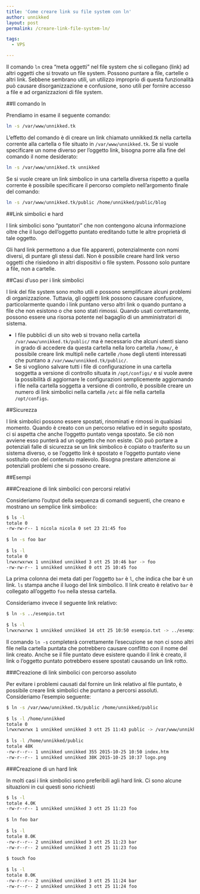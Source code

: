 ```yaml
---
title: 'Come creare link su file system con ln'
author: unnikked
layout: post
permalink: /creare-link-file-system-ln/

tags:
  - VPS

---
```


Il comando `ln` crea “meta oggetti” nel file system che si collegano (link) ad altri oggetti che si trovato un file system. Possono puntare a file, cartelle o altri link. Sebbene sembrano utili, un utilizzo improprio di questa funzionalità può causare disorganizzazione e confusione, sono utili per fornire accesso a file e ad organizzazioni di file system.

##Il comando ln

Prendiamo in esame il seguente comando:

```sh
ln -s /var/www/unnikked.tk
```

L’effetto del comando è di creare un link chiamato unnikked.tk nella cartella corrente alla cartella o file situato in `/var/www/unnikked.tk`. Se si vuole specificare un nome diverso per l’oggetto link, bisogna porre alla fine del comando il nome desiderato:

```sh
ln -s /var/www/unnikked.tk unnikked
```

Se si vuole creare un link simbolico in una cartella diversa rispetto a quella corrente è possibile specificare il percorso completo nell’argomento finale del comando:

```sh
ln -s /var/www/unnikked.tk/public /home/unnikked/public/blog
```

##Link simbolici e hard

I link simbolici sono “puntatori” che non contengono alcuna informazione oltre che il luogo dell’oggetto puntato ereditando tutte le altre proprietà di tale oggetto.

Gli hard link permettono a due file apparenti, potenzialmente con nomi diversi, di puntare gli stessi dati. Non è possibile creare hard link verso oggetti che risiedono in altri dispositivi o file system. Possono solo puntare a file, non a cartelle.

##Casi d’uso per i link simbolici

I link del file system sono molto utili e possono semplificare alcuni problemi di organizzazione. Tuttavia, gli oggetti link possono causare confusione, particolarmente quando i link puntano verso altri link o quando puntano a file che non esistono o che sono stati rimossi. Quando usati correttamente, possono essere una risorsa potente nel bagaglio di un amministratori di sistema.

- I file pubblici di un sito web si trovano nella cartella `/var/www/unnikked.tk/public/` ma è necessario che alcuni utenti siano in grado di accedere da questa cartella nella loro cartella `/home/`, è possibile creare link multipli nelle cartelle `/home` degli utenti interessati che puntano a `/var/www/unnikked.tk/public/`.
- Se si vogliono salvare tutti i file di configurazione in una cartella soggetta a versione di controllo situata in `/opt/configs/` e si vuole avere la possibilità di aggiornare le configurazioni semplicemente aggiornando i file nella cartella soggetta a versione di controllo, è possibile creare un numero di link simbolici nella cartella `/etc` ai file nella cartella `/opt/configs`.

##Sicurezza

I link simbolici possono essere spostati, rinominati e rimossi in qualsiasi momento. Quando è creato con un percorso relativo ed in seguito spostato, ci si aspetta che anche l’oggetto puntato venga spostato. Se ciò non avviene esso punterà ad un oggetto che non esiste. Ciò può portare a potenziali falle di sicurezza se un link simbolico è copiato o trasferito su un sistema diverso, o se l’oggetto link è spostato e l’oggetto puntato viene sostituito con del contenuto malevolo. Bisogna prestare attenzione ai potenziali problemi che si possono creare.

##Esempi

###Creazione di link simbolici con percorsi relativi

Consideriamo l’output della sequenza di comandi seguenti, che creano e mostrano un semplice link simbolico:

```sh
$ ls -l
totale 0
-rw-rw-r-- 1 nicola nicola 0 set 23 21:45 foo
 
$ ln -s foo bar
 
$ ls -l
totale 0
lrwxrwxrwx 1 unnikked unnikked 3 ott 25 10:46 bar -> foo
-rw-rw-r-- 1 unnikked unnikked 0 ott 25 10:45 foo
```

La prima colonna dei meta dati per l’oggetto `bar` è `l`, che indica che bar è un link. `ls` stampa anche il luogo del link simbolico. Il link creato è relativo `bar` è collegato all’oggetto `foo` nella stessa cartella.

Consideriamo invece il seguente link relativo:

```sh
$ ln -s ../esempio.txt
 
$ ls -l
lrwxrwxrwx 1 unnikked unnikked 14 ott 25 10:50 esempio.txt -> ../esempio.txt
```

Il comando `ln -s` completerà correttamente l’esecuzione se non ci sono altri file nella cartella puntata che potrebbero causare conflitto con il nome del link creato. Anche se il file puntato deve esistere quando il link è creato, il link o l’oggetto puntato potrebbero essere spostati causando un link rotto.

###Creazione di link simbolici con percorso assoluto

Per evitare i problemi causati dal fornire un link relativo al file puntato, è possibile creare link simbolici che puntano a percorsi assoluti. Consideriamo l’esempio seguente:

```sh
$ ln -s /var/www/unnikked.tk/public /home/unnikked/public
 
$ ls -l /home/unnikked 
totale 0
lrwxrwxrwx 1 unnikked unnikked 3 ott 25 11:43 public -> /var/www/unnikked.tk/public
 
$ ls -l /home/unnikked/public 
totale 48K
-rw-r--r-- 1 unnikked unnikked 355 2015-10-25 10:50 index.htm
-rw-r--r-- 1 unnikked unnikked 38K 2015-10-25 10:37 logo.png
```

###Creazione di un hard link

In molti casi i link simbolici sono preferibili agli hard link. Ci sono alcune situazioni in cui questi sono richiesti

```sh
$ ls -l 
totale 4.0K 
-rw-r--r-- 1 unnikked unnikked 3 ott 25 11:23 foo
 
$ ln foo bar
 
$ ls -l
totale 8.0K
-rw-r--r-- 2 unnikked unnikked 3 ott 25 11:23 bar
-rw-r--r-- 2 unnikked unnikked 3 ott 25 11:23 foo
 
$ touch foo
 
$ ls -l
totale 8.0K 
-rw-r--r-- 2 unnikked unnikked 3 ott 25 11:24 bar
-rw-r--r-- 2 unnikked unnikked 3 ott 25 11:24 foo
```